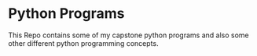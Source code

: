 # Python Programs
This Repo contains some of my capstone python programs and also some other different python programming concepts.
